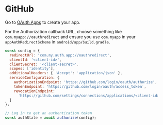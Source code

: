 # GitHub

Go to [OAuth Apps](https://github.com/settings/developers) to create your app.

For the Authorization callback URL, choose something like `com.myapp://oauthredirect` and ensure you use `com.myapp` in your `appAuthRedirectScheme` in `android/app/build.gradle`.

```js
const config = {
  redirectUrl: 'com.my.auth.app://oauthredirect',
  clientId: '<client-id>',
  clientSecret: '<client-secret>',
  scopes: ['identity'],
  additionalHeaders: { 'Accept': 'application/json' },
  serviceConfiguration: {
    authorizationEndpoint: 'https://github.com/login/oauth/authorize',
    tokenEndpoint: 'https://github.com/login/oauth/access_token',
    revocationEndpoint:
      'https://github.com/settings/connections/applications/<client-id>'
  }
};

// Log in to get an authentication token
const authState = await authorize(config);
```
